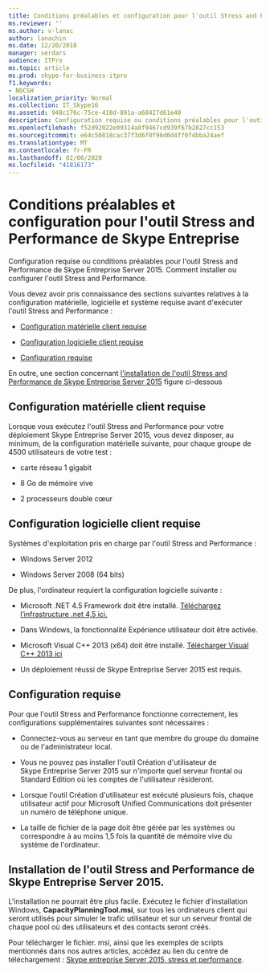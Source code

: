 ```yaml
---
title: Conditions préalables et configuration pour l'outil Stress and Performance de Skype Entreprise
ms.reviewer: ''
ms.author: v-lanac
author: lanachin
ms.date: 12/20/2018
manager: serdars
audience: ITPro
ms.topic: article
ms.prod: skype-for-business-itpro
f1.keywords:
- NOCSH
localization_priority: Normal
ms.collection: IT_Skype16
ms.assetid: 948c176c-75ce-418d-891a-a68427d61e40
description: Configuration requise ou conditions préalables pour l'outil Stress and Performance de Skype Entreprise Server 2015. Comment installer ou configurer l'outil Stress and Performance.
ms.openlocfilehash: f52d92022e09314a8f9467cd939f67b2827cc153
ms.sourcegitcommit: e64c50818cac37f3d6f0f96d0d4ff0f4bba24aef
ms.translationtype: MT
ms.contentlocale: fr-FR
ms.lasthandoff: 02/06/2020
ms.locfileid: "41816173"
---
```

# <a name="prerequisites-and-setup-for-the-skype-for-busines-stress-and-performance-tool"></a>Conditions préalables et configuration pour l'outil Stress and Performance de Skype Entreprise
 
Configuration requise ou conditions préalables pour l'outil Stress and Performance de Skype Entreprise Server 2015. Comment installer ou configurer l'outil Stress and Performance.
  
Vous devez avoir pris connaissance des sections suivantes relatives à la configuration matérielle, logicielle et système requise avant d'exécuter l'outil Stress and Performance :
  
- [Configuration matérielle client requise](prerequisites-and-setup.md#ClientHardwareReqs)
    
- [Configuration logicielle client requise](prerequisites-and-setup.md#ClientSoftwareReqs)
    
- [Configuration requise](prerequisites-and-setup.md#ConfigReqs)
    
En outre, une section concernant [l'installation de l'outil Stress and Performance de Skype Entreprise Server 2015](prerequisites-and-setup.md#Installing) figure ci-dessous
  
## <a name="client-hardware-requirements"></a>Configuration matérielle client requise
<a name="ClientHardwareReqs"> </a>

Lorsque vous exécutez l'outil Stress and Performance pour votre déploiement Skype Entreprise Server 2015, vous devez disposer, au minimum, de la configuration matérielle suivante, pour chaque groupe de 4500 utilisateurs de votre test :
  
- carte réseau 1 gigabit
    
- 8 Go de mémoire vive
    
- 2 processeurs double cœur
    
## <a name="client-software-requirements"></a>Configuration logicielle client requise
<a name="ClientSoftwareReqs"> </a>

Systèmes d'exploitation pris en charge par l'outil Stress and Performance :
  
- Windows Server 2012
    
- Windows Server 2008 (64 bits)
    
De plus, l'ordinateur requiert la configuration logicielle suivante :
  
- Microsoft .NET 4.5 Framework doit être installé. [Téléchargez l’infrastructure .net 4,5 ici.](https://www.microsoft.com/en-us/download/details.aspx?id=30653)
    
- Dans Windows, la fonctionnalité Expérience utilisateur doit être activée.
    
- Microsoft Visual C++ 2013 (x64) doit être installé. [Télécharger Visual C++ 2013 ici](https://www.microsoft.com/en-us/download/details.aspx?id=40784)
    
- Un déploiement réussi de Skype Entreprise Server 2015 est requis.
    
## <a name="configuration-requirements"></a>Configuration requise
<a name="ConfigReqs"> </a>

Pour que l'outil Stress and Performance fonctionne correctement, les configurations supplémentaires suivantes sont nécessaires :
  
- Connectez-vous au serveur en tant que membre du groupe du domaine ou de l'administrateur local.
    
- Vous ne pouvez pas installer l'outil Création d'utilisateur de Skype Entreprise Server 2015 sur n'importe quel serveur frontal ou Standard Edition où les comptes de l'utilisateur résideront.
    
- Lorsque l'outil Création d'utilisateur est exécuté plusieurs fois, chaque utilisateur actif pour Microsoft Unified Communications doit présenter un numéro de téléphone unique.
    
- La taille de fichier de la page doit être gérée par les systèmes ou correspondre à au moins 1,5 fois la quantité de mémoire vive du système de l'ordinateur.
    
## <a name="installing-the-skype-for-business-server-2015-stress-and-performance-tool"></a>Installation de l'outil Stress and Performance de Skype Entreprise Server 2015.
<a name="Installing"> </a>

L'installation ne pourrait être plus facile. Exécutez le fichier d'installation Windows, **CapacityPlanningTool.msi**, sur tous les ordinateurs client qui seront utilisés pour simuler le trafic utilisateur et sur un serveur frontal de chaque pool où des utilisateurs et des contacts seront créés.
  
Pour télécharger le fichier. msi, ainsi que les exemples de scripts mentionnés dans nos autres articles, accédez au lien du centre de téléchargement : [Skype entreprise Server 2015, stress et performance](https://www.microsoft.com/download/details.aspx?id=50367).
  

